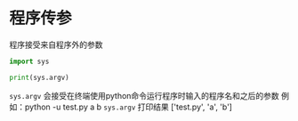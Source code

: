 # 程序传参

程序接受来自程序外的参数
```python
import sys

print(sys.argv)
```

`sys.argv` 会接受在终端使用python命令运行程序时输入的程序名和之后的参数
例如：python -u test.py a b
`sys.argv` 打印结果 ['test.py', 'a', 'b']
